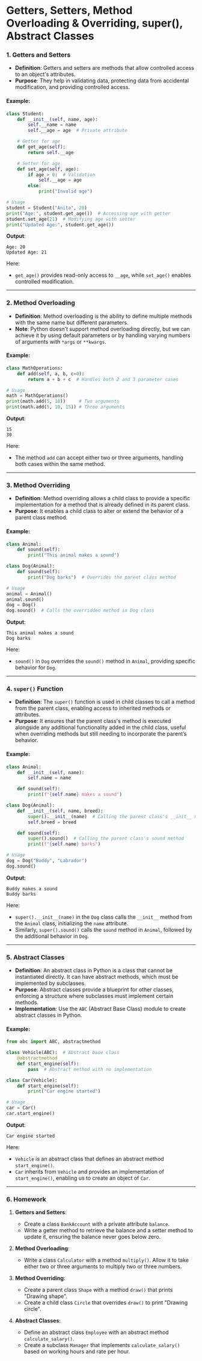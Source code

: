 # **Getters, Setters, Method Overloading & Overriding, super(), Abstract Classes**


### **1. Getters and Setters**

- **Definition**: Getters and setters are methods that allow controlled access to an object's attributes.
- **Purpose**: They help in validating data, protecting data from accidental modification, and providing controlled access.

#### **Example**:
```python
class Student:
    def __init__(self, name, age):
        self.__name = name
        self.__age = age  # Private attribute

    # Getter for age
    def get_age(self):
        return self.__age

    # Setter for age
    def set_age(self, age):
        if age > 0:  # Validation
            self.__age = age
        else:
            print("Invalid age")

# Usage
student = Student("Anita", 20)
print("Age:", student.get_age())  # Accessing age with getter
student.set_age(21)  # Modifying age with setter
print("Updated Age:", student.get_age())
```

**Output**:
```
Age: 20
Updated Age: 21
```

Here:
- `get_age()` provides read-only access to `__age`, while `set_age()` enables controlled modification.

---

### **2. Method Overloading**

- **Definition**: Method overloading is the ability to define multiple methods with the same name but different parameters. 
- **Note**: Python doesn’t support method overloading directly, but we can achieve it by using default parameters or by handling varying numbers of arguments with `*args` or `**kwargs`.

#### **Example**:
```python
class MathOperations:
    def add(self, a, b, c=0):
        return a + b + c  # Handles both 2 and 3 parameter cases

# Usage
math = MathOperations()
print(math.add(5, 10))     # Two arguments
print(math.add(5, 10, 15)) # Three arguments
```

**Output**:
```
15
30
```

Here:
- The method `add` can accept either two or three arguments, handling both cases within the same method.

---

### **3. Method Overriding**

- **Definition**: Method overriding allows a child class to provide a specific implementation for a method that is already defined in its parent class.
- **Purpose**: It enables a child class to alter or extend the behavior of a parent class method.

#### **Example**:
```python
class Animal:
    def sound(self):
        print("This animal makes a sound")

class Dog(Animal):
    def sound(self):
        print("Dog barks")  # Overrides the parent class method

# Usage
animal = Animal()
animal.sound()
dog = Dog()
dog.sound()  # Calls the overridden method in Dog class
```

**Output**:
```
This animal makes a sound
Dog barks
```

Here:
- `sound()` in `Dog` overrides the `sound()` method in `Animal`, providing specific behavior for `Dog`.

---

### **4. `super()` Function**

- **Definition**: The `super()` function is used in child classes to call a method from the parent class, enabling access to inherited methods or attributes.
- **Purpose**: It ensures that the parent class's method is executed alongside any additional functionality added in the child class, useful when overriding methods but still needing to incorporate the parent’s behavior.

#### **Example**:
```python
class Animal:
    def __init__(self, name):
        self.name = name

    def sound(self):
        print(f"{self.name} makes a sound")

class Dog(Animal):
    def __init__(self, name, breed):
        super().__init__(name)  # Calling the parent class's __init__ method
        self.breed = breed

    def sound(self):
        super().sound()  # Calling the parent class's sound method
        print(f"{self.name} barks")

# Usage
dog = Dog("Buddy", "Labrador")
dog.sound()
```

**Output**:
```
Buddy makes a sound
Buddy barks
```

Here:
- `super().__init__(name)` in the `Dog` class calls the `__init__` method from the `Animal` class, initializing the `name` attribute.
- Similarly, `super().sound()` calls the `sound` method in `Animal`, followed by the additional behavior in `Dog`.

---

### **5. Abstract Classes**

- **Definition**: An abstract class in Python is a class that cannot be instantiated directly. It can have abstract methods, which must be implemented by subclasses.
- **Purpose**: Abstract classes provide a blueprint for other classes, enforcing a structure where subclasses must implement certain methods.
- **Implementation**: Use the `ABC` (Abstract Base Class) module to create abstract classes in Python.

#### **Example**:
```python
from abc import ABC, abstractmethod

class Vehicle(ABC):  # Abstract base class
    @abstractmethod
    def start_engine(self):
        pass  # Abstract method with no implementation

class Car(Vehicle):
    def start_engine(self):
        print("Car engine started")

# Usage
car = Car()
car.start_engine()
```

**Output**:
```
Car engine started
```

Here:
- `Vehicle` is an abstract class that defines an abstract method `start_engine()`. 
- `Car` inherits from `Vehicle` and provides an implementation of `start_engine()`, enabling us to create an object of `Car`.

---

### **6. Homework**

1. **Getters and Setters**:
   - Create a class `BankAccount` with a private attribute `balance`.
   - Write a getter method to retrieve the balance and a setter method to update it, ensuring the balance never goes below zero.

2. **Method Overloading**:
   - Write a class `Calculator` with a method `multiply()`. Allow it to take either two or three arguments to multiply two or three numbers.

3. **Method Overriding**:
   - Create a parent class `Shape` with a method `draw()` that prints "Drawing shape".
   - Create a child class `Circle` that overrides `draw()` to print "Drawing circle".

4. **Abstract Classes**:
   - Define an abstract class `Employee` with an abstract method `calculate_salary()`.
   - Create a subclass `Manager` that implements `calculate_salary()` based on working hours and rate per hour.
